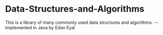 # Data-Structures-and-Algorithms
This is a library of many commonly used data structures and algorithms.
--Implemented in Java by Edan Eyal
